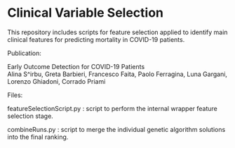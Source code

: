 # Clinical Variable Selection

This repository includes scripts for feature selection applied to identify main clinical features for predicting mortality in COVID-19 patients.

Publication:

Early Outcome Detection for COVID-19 Patients  
Alina S\^irbu, Greta Barbieri, Francesco Faita, Paolo Ferragina, Luna Gargani,  Lorenzo Ghiadoni, Corrado Priami


Files:

featureSelectionScript.py : script to perform the internal wrapper feature selection stage.

combineRuns.py : script to merge the individual genetic algorithm solutions into the final ranking.
